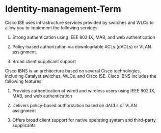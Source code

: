 # Identity-management-Term

Cisco ISE uses infrastructure services provided by switches and WLCs to allow you to implement the following services:

1. Strong authentication using IEEE 802.1X, MAB, and web authentication

2. Policy-based authorization via downloadable ACLs (dACLs) or VLAN assignment.

3. Broad client supplicant support

Cisco IBNS is an architecture based on several Cisco technologies, including Catalyst switches, WLCs, and Cisco ISE. Cisco IBNS includes the following features:

1. Provides authentication of wired and wireless users using IEEE 802.1X, MAB, and web authentication

2. Delivers policy-based authorization based on dACLs or VLAN assignment

3. Offers broad client support for native operating system and third-party supplicants

